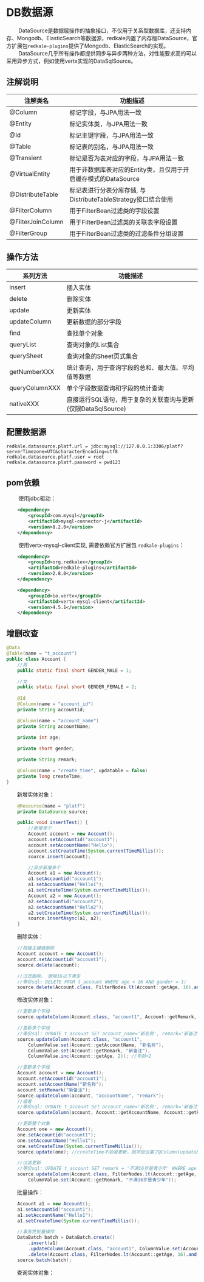 # DB数据源
&emsp;&emsp; DataSource是数据层操作的抽象接口，不仅用于关系型数据库，还支持内存、Mongodb、ElasticSearch等数据源，redkale内置了内存版DataSource，官方扩展包```redkale-plugins```提供了Mongodb、ElasticSearch的实现。<br>
&emsp;&emsp; DataSource几乎所有操作都提供同步与异步两种方法，对性能要求高的可以采用异步方式，例如使用vertx实现的DataSqlSource。
## 注解说明
 |注解类名 | 功能描述|
 | --- | --- |
 |@Column |标记字段，与JPA用法一致 |
 |@Entity |标记实体类，与JPA用法一致 |
 |@Id |标记主键字段，与JPA用法一致 |
 |@Table |标记表的别名，与JPA用法一致 |
 |@Transient |标记是否为表对应的字段，与JPA用法一致 |
 |@VirtualEntity |用于非数据库表对应的Entity类，且仅用于开启缓存模式的DataSource |
 |@DistributeTable |标记表进行分表分库存储, 与DistributeTableStrategy接口结合使用 |
 |@FilterColumn |用于FilterBean过滤类的字段设置 |
 |@FilterJoinColumn |用于FilterBean过滤类的关联表字段设置 |
 |@FilterGroup  | 用于FilterBean过滤类的过滤条件分组设置 |

## 操作方法
 |系列方法 | 功能描述|
 | --- | --- |
 |insert |插入实体 |
 |delete |删除实体 |
 |update |更新实体 |
 |updateColumn |更新数据的部分字段 |
 |find |查找单个对象 |
 |queryList |查询对象的List集合 |
 |querySheet |查询对象的Sheet页式集合 |
 |getNumberXXX |统计查询，用于查询字段的总和、最大值、平均值等数据 |
 |queryColumnXXX |单个字段数据查询和字段的统计查询 |
 |nativeXXX |直接运行SQL语句，用于复杂的关联查询与更新(仅限DataSqlSource) |

## 配置数据源
```properties
redkale.datasource.platf.url = jdbc:mysql://127.0.0.1:3306/platf?serverTimezone=UTC&characterEncoding=utf8
redkale.datasource.platf.user = root
redkale.datasource.platf.password = pwd123
```

## pom依赖
&emsp;&emsp; 使用jdbc驱动：
```xml
    <dependency>
        <groupId>com.mysql</groupId>
        <artifactId>mysql-connector-j</artifactId>
        <version>8.2.0</version>
    </dependency> 
```

&emsp;&emsp; 使用vertx-mysql-client实现, 需要依赖官方扩展包 ```redkale-plugins```：
```xml
    <dependency>
        <groupId>org.redkalex</groupId>
        <artifactId>redkale-plugins</artifactId>
        <version>2.8.0</version>
    </dependency> 

    <dependency>
        <groupId>io.vertx</groupId>
        <artifactId>vertx-mysql-client</artifactId>
        <version>4.5.1</version>
    </dependency>
```

## 增删改查
```java
@Data
@Table(name = "t_account")
public class Account {
    //男
    public static final short GENDER_MALE = 1;

    //女
    public static final short GENDER_FEMALE = 2;
    
    @Id
    @Column(name = "account_id")
    private String accountid;

    @Column(name = "account_name")
    private String accountName;

    private int age;
    
    private short gender;

    private String remark;

    @Column(name = "create_time", updatable = false)
    private long createTime;
}
```

&emsp;&emsp;新增实体对象：
```java
    @Resource(name = "platf")
    private DataSource source;

    public void insertTest() {
        //新增单个
        Account account = new Account();
        account.setAccountid("account1");
        account.setAccountName("Hello");
        account.setCreateTime(System.currentTimeMillis());
        source.insert(account);

        //异步新增多个
        Account a1 = new Account();
        a1.setAccountid("account1");
        a1.setAccountName("Hello1");
        a1.setCreateTime(System.currentTimeMillis());
        Account a2 = new Account();
        a2.setAccountid("account2");
        a2.setAccountName("Hello2");
        a2.setCreateTime(System.currentTimeMillis());
        source.insertAsync(a1, a2);
    }
```

&emsp;&emsp;删除实体：
```java
    //根据主键值删除
    Account account = new Account();
    account.setAccountid("account1");
    source.delete(account);

    //过滤删除， 删除16以下男生
    //等价sql: DELETE FROM t_account WHERE age < 16 AND gender = 1;
    source.delete(Account.class, FilterNodes.lt(Account::getAge, 16).and("gender", GENDER_MALE));
```

&emsp;&emsp;修改实体对象：
```java
    //更新单个字段
    source.updateColumn(Account.class, "account1", Account::getRemark, "新备注");

    //更新多个字段
    //等价sql: UPDATE t_account SET account_name='新名称', remark='新备注', age=age+2 WHERE account_id='account1';
    source.updateColumn(Account.class, "account1",
        ColumnValue.set(Account::getAccountName, "新名称"),
        ColumnValue.set(Account::getRemark, "新备注"),
        ColumnValue.inc(Account::getAge, 2)); //年龄+2

    //更新多个字段
    Account account = new Account();
    account.setAccountid("account1");
    account.setAccountName("新名称");
    account.setRemark("新备注");
    source.updateColumn(account, "accountName", "remark");
    //或者
    //等价sql: UPDATE t_account SET account_name='新名称', remark='新备注' WHERE account_id='account1';
    source.updateColumn(account, Account::getAccountName, Account::getRemark);

    //更新整个对象
    Account one = new Account();
    one.setAccountid("account1");
    one.setAccountName("Hello1");
    one.setCreateTime(System.currentTimeMillis());
    source.update(one); //createTime不会被更新，因字段设置了@Column(updatable=false)

    //过滤更新
    //等价sql: UPDATE t_account SET remark = '不满16岁是青少年' WHERE age < 16;
    source.updateColumn(Account.class, FilterNodes.lt(Account::getAge, 16),
        ColumnValue.set(Account::getRemark, "不满16岁是青少年"));
```

&emsp;&emsp;批量操作：
```java
    Account a1 = new Account();
    a1.setAccountid("account1");
    a1.setAccountName("Hello1");
    a1.setCreateTime(System.currentTimeMillis());

    //事务性批量操作
    DataBatch batch = DataBatch.create()
        .insert(a1)
        .updateColumn(Account.class, "account1", ColumnValue.set(Account::getRemark, "不满16岁是青少年"))
        .delete(Account.class, FilterNodes.lt(Account::getAge, 16).and("gender", GENDER_MALE));
    source.batch(batch);
```

&emsp;&emsp;查询实体对象：
```java

```